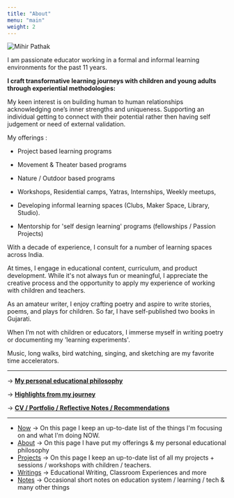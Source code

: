 ```yaml
---
title: "About"
menu: "main"
weight: 2
---
```


![Mihir Pathak](/mp-about.png)

I am passionate educator working in a formal and informal learning environments for the past 11 years. 

**I craft transformative learning journeys with children and young adults through experiential methodologies:**

My keen interest is on building human to human relationships acknowledging one’s inner strengths and uniqueness. Supporting an individual getting to connect with their potential rather then having self judgement or need of external validation.

My offerings :

- Project based learning programs
- Movement & Theater based programs
- Nature / Outdoor based programs

- Workshops, Residential camps, Yatras, Internships, Weekly meetups, 
- Developing informal learning spaces (Clubs, Maker Space, Library, Studio).
- Mentorship for 'self design learning' programs (fellowships / Passion Projects)

With a decade of experience, I consult for a number of learning spaces across India.

At times, I engage in educational content, curriculum, and product development. While it's not always fun or meaningful, I appreciate the creative process and the opportunity to apply my experience of working with children and teachers.

As an amateur writer, I enjoy crafting poetry and aspire to write stories, poems, and plays for children. So far, I have self-published two books in Gujarati.

When I’m not with children or educators, I immerse myself in writing poetry or documenting my ’learning experiments'.

Music, long walks, bird watching, singing, and sketching are my favorite time accelerators.


--------

&rarr; **[My personal educational philosophy](/edu-for-me)**

&rarr; **[Highlights from my journey](/highlights)**

&rarr; **[CV / Portfolio / Reflective Notes / Recommendations](/cv)**

-------

- [Now](/now) &rarr; On this page I keep an up-to-date list of the things I'm focusing on and what I'm doing NOW.
- [About](/about-me) &rarr; On this page I have put my offerings & my personal educational philosophy 
- [Projects](/projects) &rarr; On this page I keep an up-to-date list of all my projects + sessions / workshops with children / teachers.
- [Writings](/writings) &rarr; Educational Writing, Classroom Experiences and more
- [Notes](https://learningwala.in/tags/public/) &rarr; Occasional short notes on education system / learning / tech & many other things 

